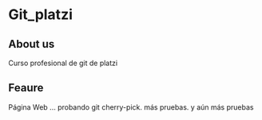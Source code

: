 # Git_platzi

## About us

Curso profesional de git de platzi

## Feaure

Página Web ... probando git cherry-pick. más pruebas. y aún más pruebas
